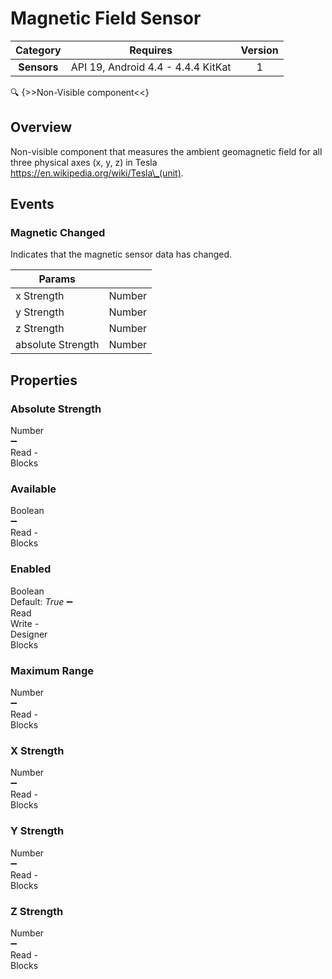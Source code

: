 # Magnetic Field Sensor

| Category | Requires | Version |
|:--------:|:-------:|:--------:|
|**Sensors**|<span class="chip chip-any">API 19, Android 4.4 - 4.4.4 KitKat</span>|<span class="chip chip-number">1</span>|

:mag: {>>Non-Visible component<<}

## Overview

Non-visible component that measures the ambient geomagnetic field for all three physical axes (x, y, z) in Tesla https://en.wikipedia.org/wiki/Tesla\_(unit).

## Events

### Magnetic Changed

Indicates that the magnetic sensor data has changed.

<div class="block" ai2-block="event" not-rendered="true" value="%7B%22componentName%22:%20%22Magnetic%20Field%20Sensor%22,%20%22name%22:%20%22Magnetic%20Changed%22,%20%22param%22:%20%5B%22x%20Strength%22,%20%22y%20Strength%22,%20%22z%20Strength%22,%20%22absolute%20Strength%22%5D%7D"></div>

| Params | []() |
|--------|------|
|x Strength|<span class="chip chip-number">Number</span>|
|y Strength|<span class="chip chip-number">Number</span>|
|z Strength|<span class="chip chip-number">Number</span>|
|absolute Strength|<span class="chip chip-number">Number</span>|

## Properties

### Absolute Strength

<span style="user-select: none; white-space:pre-wrap;"><span class="chip chip-number">Number</span> :heavy_minus_sign: <span class="chip chip-rw">Read</span>  - <span class="chip chip-bd">Blocks</span></span>

<div class="block" ai2-block="property" not-rendered="true" value="%7B%22componentName%22:%20%22Magnetic%20Field%20Sensor%22,%20%22name%22:%20%22Absolute%20Strength%22,%20%22getter%22:%20true%7D"></div>

### Available

<span style="user-select: none; white-space:pre-wrap;"><span class="chip chip-boolean">Boolean</span> :heavy_minus_sign: <span class="chip chip-rw">Read</span>  - <span class="chip chip-bd">Blocks</span></span>

<div class="block" ai2-block="property" not-rendered="true" value="%7B%22componentName%22:%20%22Magnetic%20Field%20Sensor%22,%20%22name%22:%20%22Available%22,%20%22getter%22:%20true%7D"></div>

### Enabled

<span style="user-select: none; white-space:pre-wrap;"><span class="chip chip-boolean">Boolean</span> <span class="chip chip-boolean">Default: <i>True</i></span> :heavy_minus_sign: <span class="chip chip-rw">Read</span> <span class="chip chip-rw">Write</span>  - <span class="chip chip-bd">Designer</span> <span class="chip chip-bd">Blocks</span></span>

<div class="block" ai2-block="property" not-rendered="true" value="%7B%22componentName%22:%20%22Magnetic%20Field%20Sensor%22,%20%22name%22:%20%22Enabled%22,%20%22getter%22:%20true%7D"></div>
<div class="block" ai2-block="property" not-rendered="true" value="%7B%22componentName%22:%20%22Magnetic%20Field%20Sensor%22,%20%22name%22:%20%22Enabled%22,%20%22getter%22:%20false%7D"></div>

### Maximum Range

<span style="user-select: none; white-space:pre-wrap;"><span class="chip chip-number">Number</span> :heavy_minus_sign: <span class="chip chip-rw">Read</span>  - <span class="chip chip-bd">Blocks</span></span>

<div class="block" ai2-block="property" not-rendered="true" value="%7B%22componentName%22:%20%22Magnetic%20Field%20Sensor%22,%20%22name%22:%20%22Maximum%20Range%22,%20%22getter%22:%20true%7D"></div>

### X Strength

<span style="user-select: none; white-space:pre-wrap;"><span class="chip chip-number">Number</span> :heavy_minus_sign: <span class="chip chip-rw">Read</span>  - <span class="chip chip-bd">Blocks</span></span>

<div class="block" ai2-block="property" not-rendered="true" value="%7B%22componentName%22:%20%22Magnetic%20Field%20Sensor%22,%20%22name%22:%20%22X%20Strength%22,%20%22getter%22:%20true%7D"></div>

### Y Strength

<span style="user-select: none; white-space:pre-wrap;"><span class="chip chip-number">Number</span> :heavy_minus_sign: <span class="chip chip-rw">Read</span>  - <span class="chip chip-bd">Blocks</span></span>

<div class="block" ai2-block="property" not-rendered="true" value="%7B%22componentName%22:%20%22Magnetic%20Field%20Sensor%22,%20%22name%22:%20%22Y%20Strength%22,%20%22getter%22:%20true%7D"></div>

### Z Strength

<span style="user-select: none; white-space:pre-wrap;"><span class="chip chip-number">Number</span> :heavy_minus_sign: <span class="chip chip-rw">Read</span>  - <span class="chip chip-bd">Blocks</span></span>

<div class="block" ai2-block="property" not-rendered="true" value="%7B%22componentName%22:%20%22Magnetic%20Field%20Sensor%22,%20%22name%22:%20%22Z%20Strength%22,%20%22getter%22:%20true%7D"></div>
